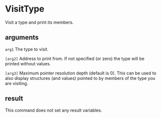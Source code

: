 # VisitType

Visit a type and print its members.

## arguments

`arg1` The type to visit.

`[arg2]` Address to print from. If not specified (or zero) the type will be printed without values.

`[arg3]` Maximum pointer resolution depth (default is 0). This can be used to also display structures (and values) pointed to by members of the type you are visiting.

## result

This command does not set any result variables.
